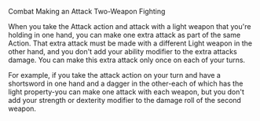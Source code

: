 Combat
Making an Attack
Two-Weapon Fighting
<p>
  When you take the Attack action and attack with a light weapon that you're holding in one hand, you can make one extra attack as part of the same Action. That extra attack must be made with a different Light weapon in the other hand, and you don't add your ability modifier to the extra attacks damage. You can make this extra attack only once on each of your turns.
</p>
<p>
  For example, if you take the attack action on your turn and have a shortsword in one hand and a dagger in the other-each of which has the light property-you can make one attack with each weapon, but you don't add your strength or dexterity modifier to the damage roll of the second weapon.
</p>
